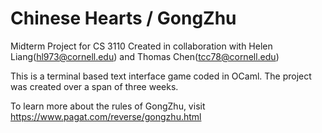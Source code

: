 # Chinese Hearts / GongZhu
Midterm Project for CS 3110
Created in collaboration with Helen Liang(hl973@cornell.edu) and Thomas Chen(tcc78@cornell.edu)

This is a terminal based text interface game coded in OCaml. The project was created over a span of three weeks.

To learn more about the rules of GongZhu, visit https://www.pagat.com/reverse/gongzhu.html

